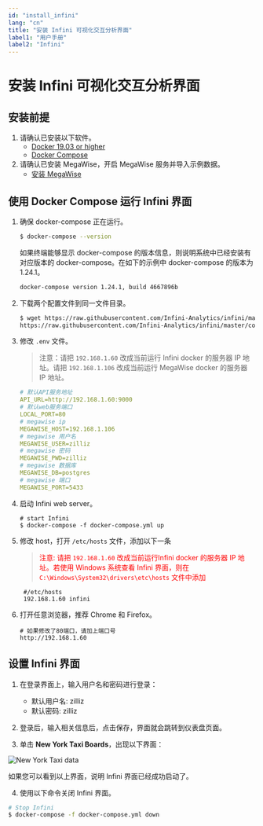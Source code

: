 ```yaml
---
id: "install_infini"
lang: "cn"
title: "安装 Infini 可视化交互分析界面"
label1: "用户手册"
label2: "Infini"
---
```

# 安装 Infini 可视化交互分析界面


## 安装前提

1. 请确认已安装以下软件。
   - [Docker 19.03 or higher](https://docs.docker.com/engine/installation/linux/docker-ce/ubuntu/)
   - [Docker Compose](https://docs.docker.com/compose/install/)
2. 请确认已安装 MegaWise，开启 MegaWise 服务并导入示例数据。
   - [安装 MegaWise](./install_megawise)



## 使用 Docker Compose 运行 Infini 界面

1. 确保 docker-compose 正在运行。 

   ```bash
   $ docker-compose --version
   ```

    如果终端能够显示 docker-compose 的版本信息，则说明系统中已经安装有对应版本的 docker-compose。在如下的示例中 docker-compose 的版本为1.24.1。

    ```bash
    docker-compose version 1.24.1, build 4667896b
    ```

2. 下载两个配置文件到同一文件目录。

   ```bash
   $ wget https://raw.githubusercontent.com/Infini-Analytics/infini/master/config/webserver/.env \
   https://raw.githubusercontent.com/Infini-Analytics/infini/master/config/webserver/docker-compose.yml
   ```

3. 修改 `.env` 文件。

   > 注意：请把 `192.168.1.60` 改成当前运行 Infini docker 的服务器 IP 地址。请把 `192.168.1.106` 改成当前运行 MegaWise docker 的服务器 IP 地址。

   ```yml
   # 默认API服务地址
   API_URL=http://192.168.1.60:9000
   # 默认web服务端口
   LOCAL_PORT=80
   # megawise ip
   MEGAWISE_HOST=192.168.1.106
   # megawise 用户名
   MEGAWISE_USER=zilliz
   # megawise 密码
   MEGAWISE_PWD=zilliz
   # megawise 数据库
   MEGAWISE_DB=postgres
   # megawise 端口
   MEGAWISE_PORT=5433
   ```

4. 启动 Infini web server。

   ```shell
   # start Infini
   $ docker-compose -f docker-compose.yml up
   ```

5. 修改 host，打开 `/etc/hosts` 文件，添加以下一条
   > <font color='red'>注意: 请把 `192.168.1.60` 改成当前运行Infini docker 的服务器 IP 地址。若使用 Windows 系统查看 Infini 界面，则在`C:\Windows\System32\drivers\etc\hosts` 文件中添加 </font>

   ```shell
    #/etc/hosts
    192.168.1.60 infini
   ```


6. 打开任意浏览器，推荐 Chrome 和 Firefox。

   ```shell
   # 如果修改了80端口，请加上端口号
   http://192.168.1.60
   ```


## 设置 Infini 界面


1. 在登录界面上，输入用户名和密码进行登录：

   - 默认用户名: zilliz
   - 默认密码: zilliz

2. 登录后，输入相关信息后，点击保存，界面就会跳转到仪表盘页面。


3. 单击 **New York Taxi Boards**，出现以下界面：

![New York Taxi data](../assets/nyc-demo.png)

如果您可以看到以上界面，说明 Infini 界面已经成功启动了。


4. 使用以下命令关闭 Infini 界面。

```bash
# Stop Infini
$ docker-compose -f docker-compose.yml down
```
